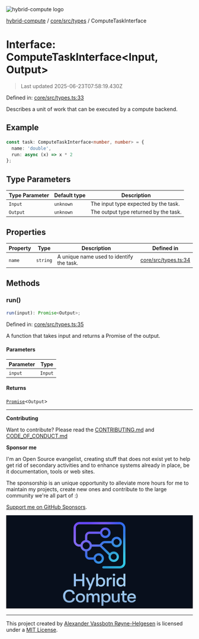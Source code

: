 <div><img alt="hybrid-compute logo" src="https://raw.githubusercontent.com/phun-ky/hybrid-compute/main/public/logo-hybrid-compute-horizontal-colored-package.svg?raw=true" style="max-height:32px;"/></div>

[hybrid-compute](../../../../README.md) / [core/src/types](../README.md) /
ComputeTaskInterface

# Interface: ComputeTaskInterface\<Input, Output>

> Last updated 2025-06-23T07:58:19.430Z

Defined in:
[core/src/types.ts:33](https://github.com/phun-ky/hybrid-compute/blob/main/packages/core/src/types.ts#L33)

Describes a unit of work that can be executed by a compute backend.

## Example

```ts
const task: ComputeTaskInterface<number, number> = {
  name: 'double',
  run: async (x) => x * 2
};
```

## Type Parameters

| Type Parameter | Default type | Description                           |
| -------------- | ------------ | ------------------------------------- |
| `Input`        | `unknown`    | The input type expected by the task.  |
| `Output`       | `unknown`    | The output type returned by the task. |

## Properties

| Property                 | Type     | Description                              | Defined in                                                                                                 |
| ------------------------ | -------- | ---------------------------------------- | ---------------------------------------------------------------------------------------------------------- |
| <a id="name"></a> `name` | `string` | A unique name used to identify the task. | [core/src/types.ts:34](https://github.com/phun-ky/hybrid-compute/blob/main/packages/core/src/types.ts#L34) |

## Methods

### run()

```ts
run(input): Promise<Output>;
```

Defined in:
[core/src/types.ts:35](https://github.com/phun-ky/hybrid-compute/blob/main/packages/core/src/types.ts#L35)

A function that takes input and returns a Promise of the output.

#### Parameters

| Parameter | Type    |
| --------- | ------- |
| `input`   | `Input` |

#### Returns

[`Promise`](https://developer.mozilla.org/docs/Web/JavaScript/Reference/Global_Objects/Promise)<`Output`>

---

**Contributing**

Want to contribute? Please read the
[CONTRIBUTING.md](https://github.com/phun-ky/hybrid-compute/blob/main/CONTRIBUTING.md)
and
[CODE_OF_CONDUCT.md](https://github.com/phun-ky/hybrid-compute/blob/main/CODE_OF_CONDUCT.md)

**Sponsor me**

I'm an Open Source evangelist, creating stuff that does not exist yet to help
get rid of secondary activities and to enhance systems already in place, be it
documentation, tools or web sites.

The sponsorship is an unique opportunity to alleviate more hours for me to
maintain my projects, create new ones and contribute to the large community
we're all part of :)

[Support me on GitHub Sponsors](https://github.com/sponsors/phun-ky).

![@hybrid-compute banner with logo and text](https://github.com/phun-ky/hybrid-compute/blob/main/public/logo-banner.png?raw=true)

---

This project created by [Alexander Vassbotn Røyne-Helgesen](http://phun-ky.net)
is licensed under a [MIT License](https://choosealicense.com/licenses/mit/).
